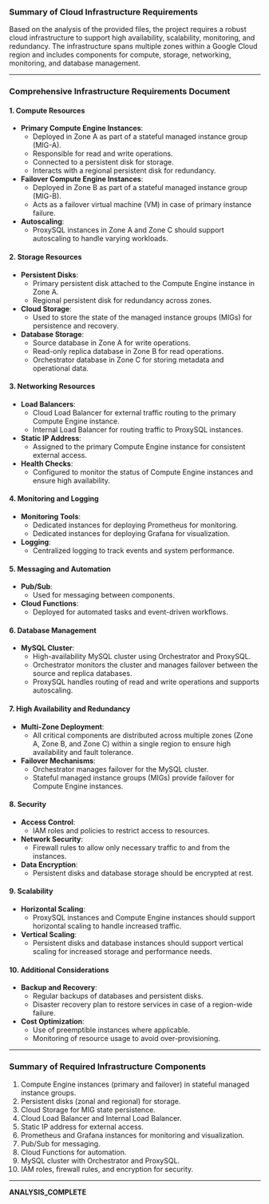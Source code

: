 ### Summary of Cloud Infrastructure Requirements

Based on the analysis of the provided files, the project requires a robust cloud infrastructure to support high availability, scalability, monitoring, and redundancy. The infrastructure spans multiple zones within a Google Cloud region and includes components for compute, storage, networking, monitoring, and database management.

---

### Comprehensive Infrastructure Requirements Document

#### **1. Compute Resources**
- **Primary Compute Engine Instances**:
  - Deployed in Zone A as part of a stateful managed instance group (MIG-A).
  - Responsible for read and write operations.
  - Connected to a persistent disk for storage.
  - Interacts with a regional persistent disk for redundancy.
- **Failover Compute Engine Instances**:
  - Deployed in Zone B as part of a stateful managed instance group (MIG-B).
  - Acts as a failover virtual machine (VM) in case of primary instance failure.
- **Autoscaling**:
  - ProxySQL instances in Zone A and Zone C should support autoscaling to handle varying workloads.

#### **2. Storage Resources**
- **Persistent Disks**:
  - Primary persistent disk attached to the Compute Engine instance in Zone A.
  - Regional persistent disk for redundancy across zones.
- **Cloud Storage**:
  - Used to store the state of the managed instance groups (MIGs) for persistence and recovery.
- **Database Storage**:
  - Source database in Zone A for write operations.
  - Read-only replica database in Zone B for read operations.
  - Orchestrator database in Zone C for storing metadata and operational data.

#### **3. Networking Resources**
- **Load Balancers**:
  - Cloud Load Balancer for external traffic routing to the primary Compute Engine instance.
  - Internal Load Balancer for routing traffic to ProxySQL instances.
- **Static IP Address**:
  - Assigned to the primary Compute Engine instance for consistent external access.
- **Health Checks**:
  - Configured to monitor the status of Compute Engine instances and ensure high availability.

#### **4. Monitoring and Logging**
- **Monitoring Tools**:
  - Dedicated instances for deploying Prometheus for monitoring.
  - Dedicated instances for deploying Grafana for visualization.
- **Logging**:
  - Centralized logging to track events and system performance.

#### **5. Messaging and Automation**
- **Pub/Sub**:
  - Used for messaging between components.
- **Cloud Functions**:
  - Deployed for automated tasks and event-driven workflows.

#### **6. Database Management**
- **MySQL Cluster**:
  - High-availability MySQL cluster using Orchestrator and ProxySQL.
  - Orchestrator monitors the cluster and manages failover between the source and replica databases.
  - ProxySQL handles routing of read and write operations and supports autoscaling.

#### **7. High Availability and Redundancy**
- **Multi-Zone Deployment**:
  - All critical components are distributed across multiple zones (Zone A, Zone B, and Zone C) within a single region to ensure high availability and fault tolerance.
- **Failover Mechanisms**:
  - Orchestrator manages failover for the MySQL cluster.
  - Stateful managed instance groups (MIGs) provide failover for Compute Engine instances.

#### **8. Security**
- **Access Control**:
  - IAM roles and policies to restrict access to resources.
- **Network Security**:
  - Firewall rules to allow only necessary traffic to and from the instances.
- **Data Encryption**:
  - Persistent disks and database storage should be encrypted at rest.

#### **9. Scalability**
- **Horizontal Scaling**:
  - ProxySQL instances and Compute Engine instances should support horizontal scaling to handle increased traffic.
- **Vertical Scaling**:
  - Persistent disks and database instances should support vertical scaling for increased storage and performance needs.

#### **10. Additional Considerations**
- **Backup and Recovery**:
  - Regular backups of databases and persistent disks.
  - Disaster recovery plan to restore services in case of a region-wide failure.
- **Cost Optimization**:
  - Use of preemptible instances where applicable.
  - Monitoring of resource usage to avoid over-provisioning.

---

### Summary of Required Infrastructure Components
1. Compute Engine instances (primary and failover) in stateful managed instance groups.
2. Persistent disks (zonal and regional) for storage.
3. Cloud Storage for MIG state persistence.
4. Cloud Load Balancer and Internal Load Balancer.
5. Static IP address for external access.
6. Prometheus and Grafana instances for monitoring and visualization.
7. Pub/Sub for messaging.
8. Cloud Functions for automation.
9. MySQL cluster with Orchestrator and ProxySQL.
10. IAM roles, firewall rules, and encryption for security.

---

**ANALYSIS_COMPLETE**